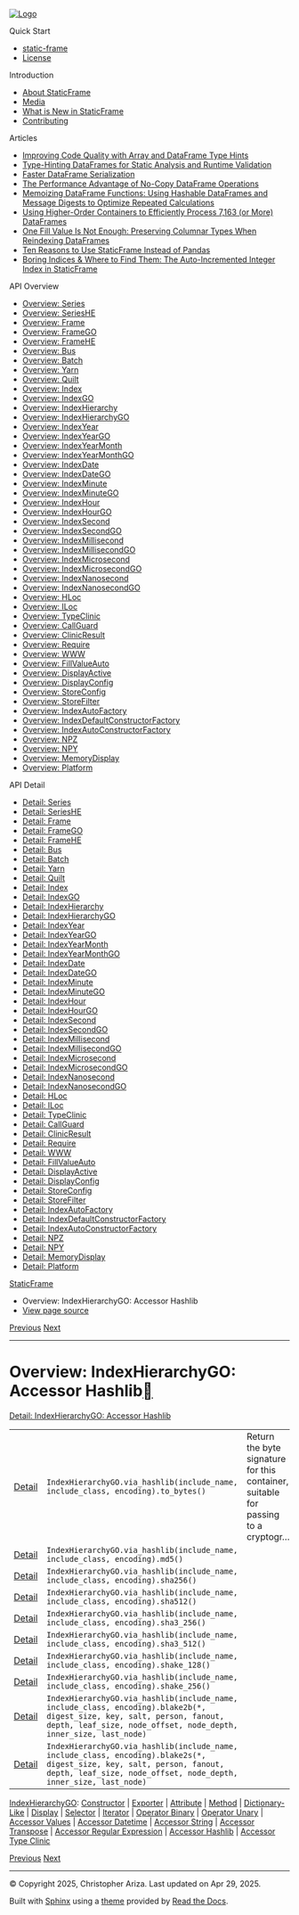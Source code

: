 [![Logo](../_static/sf-logo-web_icon-small.png)](../index.md)

Quick Start

* [static-frame](../readme.md)
* [License](../license.md)

Introduction

* [About StaticFrame](../intro.md)
* [Media](../intro.md#media)
* [What is New in StaticFrame](../new.md)
* [Contributing](../contributing.md)

Articles

* [Improving Code Quality with Array and DataFrame Type Hints](../articles/guard.md)
* [Type-Hinting DataFrames for Static Analysis and Runtime Validation](../articles/ftyping.md)
* [Faster DataFrame Serialization](../articles/serialize.md)
* [The Performance Advantage of No-Copy DataFrame Operations](../articles/no_copy.md)
* [Memoizing DataFrame Functions: Using Hashable DataFrames and Message Digests to Optimize Repeated Calculations](../articles/hash.md)
* [Using Higher-Order Containers to Efficiently Process 7,163 (or More) DataFrames](../articles/uhoc.md)
* [One Fill Value Is Not Enough: Preserving Columnar Types When Reindexing DataFrames](../articles/fill_value.md)
* [Ten Reasons to Use StaticFrame Instead of Pandas](../articles/upgrade.md)
* [Boring Indices & Where to Find Them: The Auto-Incremented Integer Index in StaticFrame](../articles/aiii.md)

API Overview

* [Overview: Series](series.md)
* [Overview: SeriesHE](series_he.md)
* [Overview: Frame](frame.md)
* [Overview: FrameGO](frame_go.md)
* [Overview: FrameHE](frame_he.md)
* [Overview: Bus](bus.md)
* [Overview: Batch](batch.md)
* [Overview: Yarn](yarn.md)
* [Overview: Quilt](quilt.md)
* [Overview: Index](index.md)
* [Overview: IndexGO](index_go.md)
* [Overview: IndexHierarchy](index_hierarchy.md)
* [Overview: IndexHierarchyGO](index_hierarchy_go.md)
* [Overview: IndexYear](index_year.md)
* [Overview: IndexYearGO](index_year_go.md)
* [Overview: IndexYearMonth](index_year_month.md)
* [Overview: IndexYearMonthGO](index_year_month_go.md)
* [Overview: IndexDate](index_date.md)
* [Overview: IndexDateGO](index_date_go.md)
* [Overview: IndexMinute](index_minute.md)
* [Overview: IndexMinuteGO](index_minute_go.md)
* [Overview: IndexHour](index_hour.md)
* [Overview: IndexHourGO](index_hour_go.md)
* [Overview: IndexSecond](index_second.md)
* [Overview: IndexSecondGO](index_second_go.md)
* [Overview: IndexMillisecond](index_millisecond.md)
* [Overview: IndexMillisecondGO](index_millisecond_go.md)
* [Overview: IndexMicrosecond](index_microsecond.md)
* [Overview: IndexMicrosecondGO](index_microsecond_go.md)
* [Overview: IndexNanosecond](index_nanosecond.md)
* [Overview: IndexNanosecondGO](index_nanosecond_go.md)
* [Overview: HLoc](hloc.md)
* [Overview: ILoc](iloc.md)
* [Overview: TypeClinic](type_clinic.md)
* [Overview: CallGuard](call_guard.md)
* [Overview: ClinicResult](clinic_result.md)
* [Overview: Require](require.md)
* [Overview: WWW](www.md)
* [Overview: FillValueAuto](fill_value_auto.md)
* [Overview: DisplayActive](display_active.md)
* [Overview: DisplayConfig](display_config.md)
* [Overview: StoreConfig](store_config.md)
* [Overview: StoreFilter](store_filter.md)
* [Overview: IndexAutoFactory](index_auto_factory.md)
* [Overview: IndexDefaultConstructorFactory](index_default_constructor_factory.md)
* [Overview: IndexAutoConstructorFactory](index_auto_constructor_factory.md)
* [Overview: NPZ](npz.md)
* [Overview: NPY](npy.md)
* [Overview: MemoryDisplay](memory_display.md)
* [Overview: Platform](platform.md)

API Detail

* [Detail: Series](../api_detail/series.md)
* [Detail: SeriesHE](../api_detail/series_he.md)
* [Detail: Frame](../api_detail/frame.md)
* [Detail: FrameGO](../api_detail/frame_go.md)
* [Detail: FrameHE](../api_detail/frame_he.md)
* [Detail: Bus](../api_detail/bus.md)
* [Detail: Batch](../api_detail/batch.md)
* [Detail: Yarn](../api_detail/yarn.md)
* [Detail: Quilt](../api_detail/quilt.md)
* [Detail: Index](../api_detail/index.md)
* [Detail: IndexGO](../api_detail/index_go.md)
* [Detail: IndexHierarchy](../api_detail/index_hierarchy.md)
* [Detail: IndexHierarchyGO](../api_detail/index_hierarchy_go.md)
* [Detail: IndexYear](../api_detail/index_year.md)
* [Detail: IndexYearGO](../api_detail/index_year_go.md)
* [Detail: IndexYearMonth](../api_detail/index_year_month.md)
* [Detail: IndexYearMonthGO](../api_detail/index_year_month_go.md)
* [Detail: IndexDate](../api_detail/index_date.md)
* [Detail: IndexDateGO](../api_detail/index_date_go.md)
* [Detail: IndexMinute](../api_detail/index_minute.md)
* [Detail: IndexMinuteGO](../api_detail/index_minute_go.md)
* [Detail: IndexHour](../api_detail/index_hour.md)
* [Detail: IndexHourGO](../api_detail/index_hour_go.md)
* [Detail: IndexSecond](../api_detail/index_second.md)
* [Detail: IndexSecondGO](../api_detail/index_second_go.md)
* [Detail: IndexMillisecond](../api_detail/index_millisecond.md)
* [Detail: IndexMillisecondGO](../api_detail/index_millisecond_go.md)
* [Detail: IndexMicrosecond](../api_detail/index_microsecond.md)
* [Detail: IndexMicrosecondGO](../api_detail/index_microsecond_go.md)
* [Detail: IndexNanosecond](../api_detail/index_nanosecond.md)
* [Detail: IndexNanosecondGO](../api_detail/index_nanosecond_go.md)
* [Detail: HLoc](../api_detail/hloc.md)
* [Detail: ILoc](../api_detail/iloc.md)
* [Detail: TypeClinic](../api_detail/type_clinic.md)
* [Detail: CallGuard](../api_detail/call_guard.md)
* [Detail: ClinicResult](../api_detail/clinic_result.md)
* [Detail: Require](../api_detail/require.md)
* [Detail: WWW](../api_detail/www.md)
* [Detail: FillValueAuto](../api_detail/fill_value_auto.md)
* [Detail: DisplayActive](../api_detail/display_active.md)
* [Detail: DisplayConfig](../api_detail/display_config.md)
* [Detail: StoreConfig](../api_detail/store_config.md)
* [Detail: StoreFilter](../api_detail/store_filter.md)
* [Detail: IndexAutoFactory](../api_detail/index_auto_factory.md)
* [Detail: IndexDefaultConstructorFactory](../api_detail/index_default_constructor_factory.md)
* [Detail: IndexAutoConstructorFactory](../api_detail/index_auto_constructor_factory.md)
* [Detail: NPZ](../api_detail/npz.md)
* [Detail: NPY](../api_detail/npy.md)
* [Detail: MemoryDisplay](../api_detail/memory_display.md)
* [Detail: Platform](../api_detail/platform.md)

[StaticFrame](../index.md)

* Overview: IndexHierarchyGO: Accessor Hashlib
* [View page source](../_sources/api_overview/index_hierarchy_go-accessor_hashlib.rst.txt)

[Previous](index_hierarchy_go-accessor_regular_expression.md "Overview: IndexHierarchyGO: Accessor Regular Expression")
[Next](index_hierarchy_go-accessor_type_clinic.md "Overview: IndexHierarchyGO: Accessor Type Clinic")

---

# Overview: IndexHierarchyGO: Accessor Hashlib[](#overview-indexhierarchygo-accessor-hashlib "Link to this heading")

[Detail: IndexHierarchyGO: Accessor Hashlib](../api_detail/index_hierarchy_go-accessor_hashlib.md#api-detail-indexhierarchygo-accessor-hashlib)

|  |  |  |
| --- | --- | --- |
| [Detail](../api_detail/index_hierarchy_go-accessor_hashlib.md#api-sig-indexhierarchygo-via-hashlib-to-bytes) | `IndexHierarchyGO.via_hashlib(include_name, include_class, encoding).to_bytes()` | Return the byte signature for this container, suitable for passing to a cryptogr… |
| [Detail](../api_detail/index_hierarchy_go-accessor_hashlib.md#api-sig-indexhierarchygo-via-hashlib-md5) | `IndexHierarchyGO.via_hashlib(include_name, include_class, encoding).md5()` |  |
| [Detail](../api_detail/index_hierarchy_go-accessor_hashlib.md#api-sig-indexhierarchygo-via-hashlib-sha256) | `IndexHierarchyGO.via_hashlib(include_name, include_class, encoding).sha256()` |  |
| [Detail](../api_detail/index_hierarchy_go-accessor_hashlib.md#api-sig-indexhierarchygo-via-hashlib-sha512) | `IndexHierarchyGO.via_hashlib(include_name, include_class, encoding).sha512()` |  |
| [Detail](../api_detail/index_hierarchy_go-accessor_hashlib.md#api-sig-indexhierarchygo-via-hashlib-sha3-256) | `IndexHierarchyGO.via_hashlib(include_name, include_class, encoding).sha3_256()` |  |
| [Detail](../api_detail/index_hierarchy_go-accessor_hashlib.md#api-sig-indexhierarchygo-via-hashlib-sha3-512) | `IndexHierarchyGO.via_hashlib(include_name, include_class, encoding).sha3_512()` |  |
| [Detail](../api_detail/index_hierarchy_go-accessor_hashlib.md#api-sig-indexhierarchygo-via-hashlib-shake-128) | `IndexHierarchyGO.via_hashlib(include_name, include_class, encoding).shake_128()` |  |
| [Detail](../api_detail/index_hierarchy_go-accessor_hashlib.md#api-sig-indexhierarchygo-via-hashlib-shake-256) | `IndexHierarchyGO.via_hashlib(include_name, include_class, encoding).shake_256()` |  |
| [Detail](../api_detail/index_hierarchy_go-accessor_hashlib.md#api-sig-indexhierarchygo-via-hashlib-blake2b) | `IndexHierarchyGO.via_hashlib(include_name, include_class, encoding).blake2b(*, digest_size, key, salt, person, fanout, depth, leaf_size, node_offset, node_depth, inner_size, last_node)` |  |
| [Detail](../api_detail/index_hierarchy_go-accessor_hashlib.md#api-sig-indexhierarchygo-via-hashlib-blake2s) | `IndexHierarchyGO.via_hashlib(include_name, include_class, encoding).blake2s(*, digest_size, key, salt, person, fanout, depth, leaf_size, node_offset, node_depth, inner_size, last_node)` |  |

[IndexHierarchyGO](index_hierarchy_go.md#api-overview-indexhierarchygo): [Constructor](index_hierarchy_go-constructor.md#api-overview-indexhierarchygo-constructor) | [Exporter](index_hierarchy_go-exporter.md#api-overview-indexhierarchygo-exporter) | [Attribute](index_hierarchy_go-attribute.md#api-overview-indexhierarchygo-attribute) | [Method](index_hierarchy_go-method.md#api-overview-indexhierarchygo-method) | [Dictionary-Like](index_hierarchy_go-dictionary_like.md#api-overview-indexhierarchygo-dictionary-like) | [Display](index_hierarchy_go-display.md#api-overview-indexhierarchygo-display) | [Selector](index_hierarchy_go-selector.md#api-overview-indexhierarchygo-selector) | [Iterator](index_hierarchy_go-iterator.md#api-overview-indexhierarchygo-iterator) | [Operator Binary](index_hierarchy_go-operator_binary.md#api-overview-indexhierarchygo-operator-binary) | [Operator Unary](index_hierarchy_go-operator_unary.md#api-overview-indexhierarchygo-operator-unary) | [Accessor Values](index_hierarchy_go-accessor_values.md#api-overview-indexhierarchygo-accessor-values) | [Accessor Datetime](index_hierarchy_go-accessor_datetime.md#api-overview-indexhierarchygo-accessor-datetime) | [Accessor String](index_hierarchy_go-accessor_string.md#api-overview-indexhierarchygo-accessor-string) | [Accessor Transpose](index_hierarchy_go-accessor_transpose.md#api-overview-indexhierarchygo-accessor-transpose) | [Accessor Regular Expression](index_hierarchy_go-accessor_regular_expression.md#api-overview-indexhierarchygo-accessor-regular-expression) | [Accessor Hashlib](#api-overview-indexhierarchygo-accessor-hashlib) | [Accessor Type Clinic](index_hierarchy_go-accessor_type_clinic.md#api-overview-indexhierarchygo-accessor-type-clinic)

[Previous](index_hierarchy_go-accessor_regular_expression.md "Overview: IndexHierarchyGO: Accessor Regular Expression")
[Next](index_hierarchy_go-accessor_type_clinic.md "Overview: IndexHierarchyGO: Accessor Type Clinic")

---

© Copyright 2025, Christopher Ariza.
Last updated on Apr 29, 2025.

Built with [Sphinx](https://www.sphinx-doc.org/) using a
[theme](https://github.com/readthedocs/sphinx_rtd_theme)
provided by [Read the Docs](https://readthedocs.org).